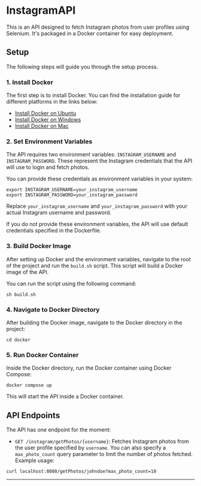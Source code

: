 # InstagramAPI

This is an API designed to fetch Instagram photos from user profiles using Selenium. It's packaged in a Docker container for easy deployment.

## Setup

The following steps will guide you through the setup process.

### 1. Install Docker

The first step is to install Docker. You can find the installation guide for different platforms in the links below:

- [Install Docker on Ubuntu](https://docs.docker.com/engine/install/ubuntu/)
- [Install Docker on Windows](https://docs.docker.com/docker-for-windows/install/)
- [Install Docker on Mac](https://docs.docker.com/docker-for-mac/install/)

### 2. Set Environment Variables

The API requires two environment variables: `INSTAGRAM_USERNAME` and `INSTAGRAM_PASSWORD`. These represent the Instagram credentials that the API will use to login and fetch photos.

You can provide these credentials as environment variables in your system:

```
export INSTAGRAM_USERNAME=your_instagram_username
export INSTAGRAM_PASSWORD=your_instagram_password
```

Replace `your_instagram_username` and `your_instagram_password` with your actual Instagram username and password. 

If you do not provide these environment variables, the API will use default credentials specified in the Dockerfile.

### 3. Build Docker Image

After setting up Docker and the environment variables, navigate to the root of the project and run the `build.sh` script. This script will build a Docker image of the API.

You can run the script using the following command:

```
sh build.sh
```

### 4. Navigate to Docker Directory

After building the Docker image, navigate to the Docker directory in the project:

```
cd docker
```

### 5. Run Docker Container

Inside the Docker directory, run the Docker container using Docker Compose:

```
docker compose up
```

This will start the API inside a Docker container.

## API Endpoints

The API has one endpoint for the moment:

- `GET /instagram/getPhotos/{username}`: Fetches Instagram photos from the user profile specified by `username`. You can also specify a `max_photo_count` query parameter to limit the number of photos fetched. Example usage:

```
curl localhost:8080/getPhotos/johndoe?max_photo_count=10
```

---

